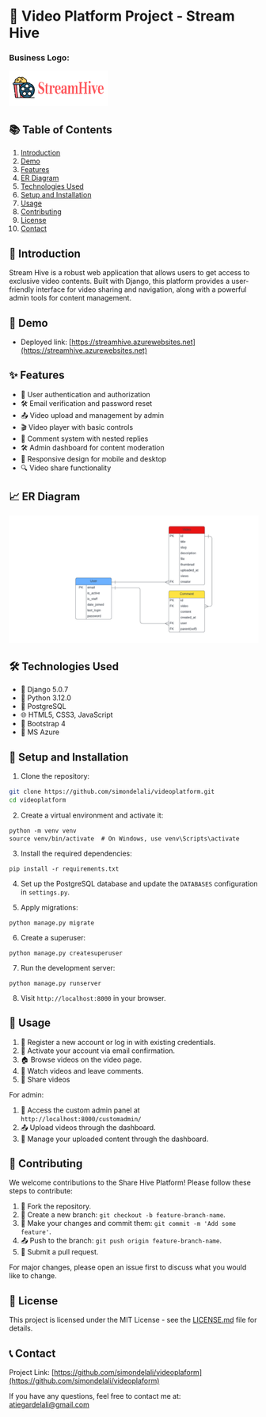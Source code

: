 # 🎥 Video Platform Project - Stream Hive

### Business Logo:  
![Project Logo](static/logo1.png)

## 📚 Table of Contents
1. [Introduction](#-introduction)
2. [Demo](#-demo)
3. [Features](#-features)
4. [ER Diagram](#-er-diagram)
5. [Technologies Used](#technologies-used)
6. [Setup and Installation](#setup-and-installation)
7. [Usage](#usage)
8. [Contributing](#contributing)
9. [License](#license)
10. [Contact](#contact)

## 🌟 Introduction

Stream Hive is a robust web application that allows users to get access to exclusive video contents. Built with Django, this platform provides a user-friendly interface for video sharing and navigation, along with a powerful admin tools for content management.

## 📱 Demo
- Deployed link: [https://streamhive.azurewebsites.net](https://streamhive.azurewebsites.net)

## ✨ Features

- 🔐 User authentication and authorization
- 🛠️ Email verification and password reset
- 📤 Video upload and management by admin
- 🎬 Video player with basic controls
- 💬 Comment system with nested replies
- 🛠️ Admin dashboard for content moderation
- 📱 Responsive design for mobile and desktop
- 🔍 Video share functionality

## 📈 ER Diagram
![ER Diagram](static/erd.png)

## 🛠️ Technologies Used

- 🐍 Django 5.0.7
- 🐍 Python 3.12.0
- 🐘 PostgreSQL
- 🌐 HTML5, CSS3, JavaScript
- 🎨 Bootstrap 4
- 🚀 MS Azure

## 🚀 Setup and Installation

1. Clone the repository:
```bash
git clone https://github.com/simondelali/videoplatform.git
cd videoplatform
```

2. Create a virtual environment and activate it:
```
python -m venv venv
source venv/bin/activate  # On Windows, use venv\Scripts\activate
```

3. Install the required dependencies:
```
pip install -r requirements.txt
```

4. Set up the PostgreSQL database and update the `DATABASES` configuration in `settings.py`.

5. Apply migrations:
```
python manage.py migrate
```
6. Create a superuser:
```
python manage.py createsuperuser
```
7. Run the development server:
```
python manage.py runserver
```
8. Visit `http://localhost:8000` in your browser.

## 📖 Usage

1. 📝 Register a new account or log in with existing credentials.
2. 🔐 Activate your account via email confirmation.
3. 🏠 Browse videos on the video page.
4. 🎥 Watch videos and leave comments.
5. 📱 Share videos

For admin:
1. 🔐 Access the custom admin panel at `http://localhost:8000/customadmin/`
2. 📤 Upload videos through the dashboard.
3. 👤 Manage your uploaded content through the dashboard.


## 🤝 Contributing

We welcome contributions to the Share Hive Platform! Please follow these steps to contribute:

1. 🍴 Fork the repository.
2. 🌿 Create a new branch: `git checkout -b feature-branch-name`.
3. 🔧 Make your changes and commit them: `git commit -m 'Add some feature'`.
4. 📤 Push to the branch: `git push origin feature-branch-name`.
5. 🔀 Submit a pull request.

For major changes, please open an issue first to discuss what you would like to change.

## 📄 License

This project is licensed under the MIT License - see the [LICENSE.md](LICENSE.md) file for details.

## 📞 Contact

Project Link: [https://github.com/simondelali/videoplaform](https://github.com/simondelali/videoplaform)

If you have any questions, feel free to contact me at: atiegardelali@gmail.com